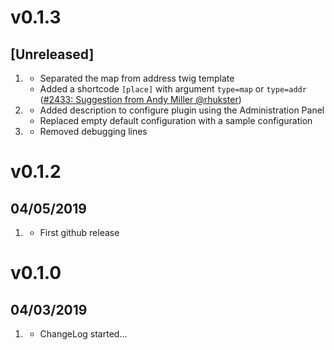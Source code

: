 # v0.1.3
## [Unreleased]

1. [](#new)
   * Separated the map from address twig template
   * Added a shortcode `[place]` with argument `type=map` or `type=addr` ([#2433: Suggestion from Andy Miller @rhukster](https://github.com/getgrav/grav/issues/2433#issuecomment-481479209))
1. [](#improved)
   * Added description to configure plugin using the Administration Panel
   * Replaced empty default configuration with a sample configuration
1. [](#bugfix)
   * Removed debugging lines

# v0.1.2
##  04/05/2019

1. [](#new)
    * First github release

# v0.1.0
##  04/03/2019

1. [](#new)
    * ChangeLog started...

